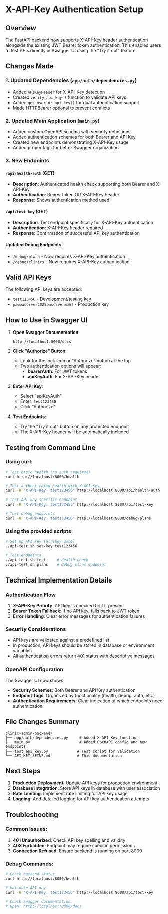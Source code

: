 # X-API-Key Authentication Setup

## Overview

The FastAPI backend now supports X-API-Key header authentication alongside the existing JWT Bearer token authentication. This enables users to test APIs directly in Swagger UI using the "Try it out" feature.

## Changes Made

### 1. Updated Dependencies (`app/auth/dependencies.py`)
- Added `APIKeyHeader` for X-API-Key detection
- Created `verify_api_key()` function to validate API keys
- Added `get_user_or_api_key()` for dual authentication support
- Made HTTPBearer optional to prevent conflicts

### 2. Updated Main Application (`main.py`)
- Added custom OpenAPI schema with security definitions
- Added authentication schemes for both Bearer and API Key
- Created new endpoints demonstrating X-API-Key usage
- Added proper tags for better Swagger organization

### 3. New Endpoints

#### `/api/health-auth` (GET)
- **Description**: Authenticated health check supporting both Bearer and X-API-Key
- **Authentication**: Bearer token OR X-API-Key header
- **Response**: Shows authentication method used

#### `/api/test-key` (GET)
- **Description**: Test endpoint specifically for X-API-Key authentication
- **Authentication**: X-API-Key header required
- **Response**: Confirmation of successful API key authentication

#### Updated Debug Endpoints
- `/debug/plans` - Now requires X-API-Key authentication
- `/debug/clinics` - Now requires X-API-Key authentication

## Valid API Keys

The following API keys are accepted:
- `test123456` - Development/testing key
- `pampaserver2025enservermuA!` - Production key

## How to Use in Swagger UI

1. **Open Swagger Documentation**:
   ```
   http://localhost:8000/docs
   ```

2. **Click "Authorize" Button**:
   - Look for the lock icon or "Authorize" button at the top
   - Two authentication options will appear:
     - **bearerAuth**: For JWT tokens
     - **apiKeyAuth**: For X-API-Key header

3. **Enter API Key**:
   - Select "apiKeyAuth"
   - Enter: `test123456`
   - Click "Authorize"

4. **Test Endpoints**:
   - Try the "Try it out" button on any protected endpoint
   - The X-API-Key header will be automatically included

## Testing from Command Line

### Using curl:
```bash
# Test basic health (no auth required)
curl http://localhost:8000/health

# Test authenticated health with X-API-Key
curl -H "X-API-Key: test123456" http://localhost:8000/api/health-auth

# Test API key specific endpoint
curl -H "X-API-Key: test123456" http://localhost:8000/api/test-key

# Test debug endpoints
curl -H "X-API-Key: test123456" http://localhost:8000/debug/plans
```

### Using the provided scripts:
```bash
# Set up API key (already done)
./api-test.sh set-key test123456

# Test endpoints
./api-test.sh test     # Health check
./api-test.sh plans    # Debug plans endpoint
```

## Technical Implementation Details

### Authentication Flow
1. **X-API-Key Priority**: API key is checked first if present
2. **Bearer Token Fallback**: If no API key, falls back to JWT token
3. **Error Handling**: Clear error messages for authentication failures

### Security Considerations
- API keys are validated against a predefined list
- In production, API keys should be stored in database or environment variables
- All authentication errors return 401 status with descriptive messages

### OpenAPI Configuration
The Swagger UI now shows:
- **Security Schemes**: Both Bearer and API Key authentication
- **Endpoint Tags**: Organized by functionality (health, debug, auth, etc.)
- **Authentication Requirements**: Clear indication of which endpoints need authentication

## File Changes Summary

```
clinic-admin-backend/
├── app/auth/dependencies.py     # Added X-API-Key functions
├── main.py                      # Added OpenAPI config and new endpoints
├── test_api_key.py             # Test script for validation
└── API_KEY_SETUP.md            # This documentation
```

## Next Steps

1. **Production Deployment**: Update API keys for production environment
2. **Database Integration**: Store API keys in database with user association
3. **Rate Limiting**: Implement rate limiting for API key usage
4. **Logging**: Add detailed logging for API key authentication attempts

## Troubleshooting

### Common Issues:
1. **401 Unauthorized**: Check API key spelling and validity
2. **403 Forbidden**: Endpoint may require specific permissions
3. **Connection Refused**: Ensure backend is running on port 8000

### Debug Commands:
```bash
# Check backend status
curl http://localhost:8000/health

# Validate API key
curl -H "X-API-Key: test123456" http://localhost:8000/api/test-key

# Check Swagger documentation
# Open: http://localhost:8000/docs
```